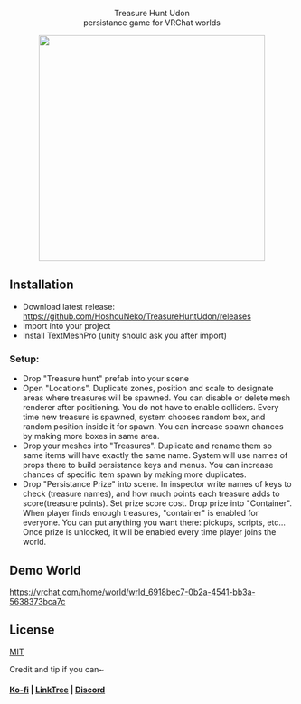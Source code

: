 <div align="center">
  <p>Treasure Hunt Udon<br>
  persistance game for VRChat worlds</p>
  <a href="https://github.com/HoshouNeko/TreasureHuntUdon">
    <img alt="" height="400" src="./DOCS/TreasureHuntDemo.gif">
  </a>

</div>

## Installation
-  Download latest release: https://github.com/HoshouNeko/TreasureHuntUdon/releases
-  Import into your project
-  Install TextMeshPro (unity should ask you after import)

###  Setup:
- Drop "Treasure hunt" prefab into your scene
- Open "Locations". Duplicate zones, position and scale to designate areas where treasures will be spawned. You can disable or delete mesh renderer after positioning. You do not have to enable colliders.
Every time new treasure is spawned, system chooses random box, and random position inside it for spawn. You can increase spawn chances by making more boxes in same area.
- Drop your meshes into "Treasures". Duplicate and rename them so same items will have exactly the same name.
System will use names of props there to build persistance keys and menus. You can increase chances of specific item spawn by making more duplicates.
- Drop "Persistance Prize" into scene. In inspector write names of keys to check (treasure names), and how much points each treasure adds to score(treasure points). Set prize score cost. Drop prize into "Container".
When player finds enough treasures, "container" is enabled for everyone. You can put anything you want there: pickups, scripts, etc...
Once prize is unlocked, it will be enabled every time player joins the world. 

## Demo World

https://vrchat.com/home/world/wrld_6918bec7-0b2a-4541-bb3a-5638373bca7c

## License

[MIT](/LICENSE.md)

Credit and tip if you can~
#### [Ko-fi](https://ko-fi.com/hoshouneko) | [LinkTree](https://linktr.ee/hoshouneko) | [Discord](https://discord.gg/nXbGFqkQf8)
